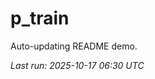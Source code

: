 # p_train

Auto-updating README demo.

<!--START_SECTION:status-->
_Last run: 2025-10-17 06:30 UTC_
<!--END_SECTION:status-->






























































































































































































































































































































































































































































































































































































































































































































































































































































































































































































































































































































































































































































































































































